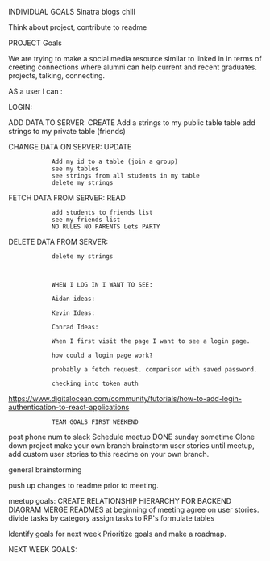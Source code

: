 INDIVIDUAL GOALS
Sinatra
blogs
chill

Think about project, contribute to readme

PROJECT Goals

We are trying to make a social media resource similar to linked in in terms of creeting connections where alumni can help current and recent graduates.
projects, talking, connecting.

AS a user I can :

LOGIN:


ADD DATA TO SERVER: CREATE
Add a strings to my public table table
add strings to my private table (friends)

CHANGE DATA ON SERVER: UPDATE

                Add my id to a table (join a group)
                see my tables
                see strings from all students in my table
                delete my strings

FETCH DATA FROM SERVER: READ

                add students to friends list
                see my friends list
                NO RULES NO PARENTS Lets PARTY


DELETE DATA FROM SERVER:

                delete my strings



                WHEN I LOG IN I WANT TO SEE:

                Aidan ideas:

                Kevin Ideas:

                Conrad Ideas:

                When I first visit the page I want to see a login page.

                how could a login page work?

                probably a fetch request. comparison with saved password. 

                checking into token auth
https://www.digitalocean.com/community/tutorials/how-to-add-login-authentication-to-react-applications






                TEAM GOALS FIRST WEEKEND

post phone num to slack
Schedule meetup  DONE sunday sometime
Clone down project
make your own branch
brainstorm user stories until meetup, add custom user stories to this readme
 on your own branch.

 general brainstorming

 push up changes to readme prior to meeting.

meetup goals:
CREATE RELATIONSHIP HIERARCHY FOR BACKEND DIAGRAM
MERGE READMES at beginning of meeting
agree on user stories.
divide tasks by category
assign tasks to RP's
formulate tables

Identify goals for next week
Prioritize goals and make a roadmap.




NEXT WEEK GOALS:
